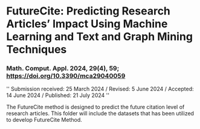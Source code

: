# FutureCite: Predicting Research Articles’ Impact Using Machine Learning and Text and Graph Mining Techniques

### Math. Comput. Appl. 2024, 29(4), 59; https://doi.org/10.3390/mca29040059
''
Submission received: 25 March 2024 / Revised: 5 June 2024 / Accepted: 14 June 2024 / Published: 21 July 2024
''

The FutureCite method is designed to predict the future citation level of research articles. This folder will include the datasets that has been utilized to develop FutureCite Method.
